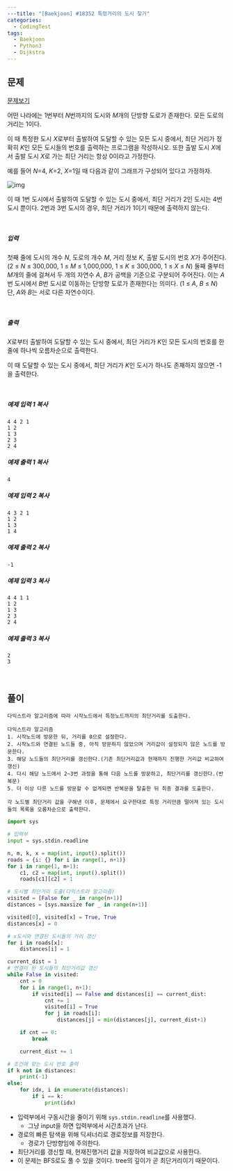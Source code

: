 ```yaml
---
​---title: "[Baekjoon] #18352 특정거리의 도시 찾기"
categories:	
  - CodingTest  
tags:
  - Baekjoon
  - Python3
  - Dijkstra
---
```


## 문제

[문제보기](https://www.acmicpc.net/problem/18352)

어떤 나라에는 1번부터 *N*번까지의 도시와 *M*개의 단방향 도로가 존재한다. 모든 도로의 거리는 1이다.

이 때 특정한 도시 *X*로부터 출발하여 도달할 수 있는 모든 도시 중에서, 최단 거리가 정확히 *K*인 모든 도시들의 번호를 출력하는 프로그램을 작성하시오. 또한 출발 도시 *X*에서 출발 도시 *X*로 가는 최단 거리는 항상 0이라고 가정한다.

예를 들어 *N*=4, *K*=2, *X*=1일 때 다음과 같이 그래프가 구성되어 있다고 가정하자.

![img](https://upload.acmicpc.net/a5e311d7-7ce4-4638-88a5-3665fb4459e5/-/preview/)

이 때 1번 도시에서 출발하여 도달할 수 있는 도시 중에서, 최단 거리가 2인 도시는 4번 도시 뿐이다.  2번과 3번 도시의 경우, 최단 거리가 1이기 때문에 출력하지 않는다.

<br>

##### 입력

첫째 줄에 도시의 개수 *N*, 도로의 개수 *M*, 거리 정보 *K*, 출발 도시의 번호 *X*가 주어진다. (2 ≤ *N* ≤ 300,000, 1 ≤ *M* ≤ 1,000,000, 1 ≤ *K* ≤ 300,000, 1 ≤ *X* ≤ *N*) 둘째 줄부터 *M*개의 줄에 걸쳐서 두 개의 자연수 *A*, *B*가 공백을 기준으로 구분되어 주어진다. 이는 *A*번 도시에서 *B*번 도시로 이동하는 단방향 도로가 존재한다는 의미다. (1 ≤ *A*, *B* ≤ *N*) 단, *A*와 *B*는 서로 다른 자연수이다.

<br>

##### 출력

*X*로부터 출발하여 도달할 수 있는 도시 중에서, 최단 거리가 *K*인 모든 도시의 번호를 한 줄에 하나씩 오름차순으로 출력한다.

이 때 도달할 수 있는 도시 중에서, 최단 거리가 *K*인 도시가 하나도 존재하지 않으면 -1을 출력한다.

<br>

##### 예제 입력 1 복사

```
4 4 2 1
1 2
1 3
2 3
2 4
```

##### 예제 출력 1 복사

```
4
```

#####  예제 입력 2 복사

```
4 3 2 1
1 2
1 3
1 4
```

#####  예제 출력 2 복사

```
-1
```

##### 예제 입력 3 복사

```
4 4 1 1
1 2
1 3
2 3
2 4
```

##### 예제 출력 3 복사

```
2
3
```

<br>

## 풀이

```
다익스트라 알고리즘에 따라 시작노드에서 특정노드까지의 최단거리를 도출한다.

다익스트라 알고리즘
1. 시작노드에 방문한 뒤, 거리를 0으로 설정한다.
2. 시작노드와 연결된 노드들 중, 아직 방문하지 않았으며 거리값이 설정되지 않은 노드를 방문한다.
3. 해당 노드들의 최단거리를 갱신한다.(기존 최단거리값과 현재까지 진행한 거리값 비교하여 갱신)
4. 다시 해당 노드에서 2~3번 과정을 통해 다음 노드를 방문하고, 최단거리를 갱신한다.(반복문)
5. 더 이상 다른 노드를 방문할 수 없게되면 반복문을 탈출한 뒤 최종 결과를 도출한다.

각 노드별 최단거리 값을 구해낸 이후, 문제에서 요구한대로 특정 거리만큼 떨어져 있는 도시들의 목록을 오름차순으로 출력한다.
```



```python
import sys

# 입력부
input = sys.stdin.readline

n, m, k, x = map(int, input().split())
roads = {i: {} for i in range(1, n+1)}
for i in range(1, m+1):
    c1, c2 = map(int, input().split())
    roads[c1][c2] = 1

# 도시별 최단거리 도출(다익스트라 알고리즘)
visited = [False for _ in range(n+1)]
distances = [sys.maxsize for _ in range(n+1)]

visited[0], visited[x] = True, True
distances[x] = 0

# x도시와 연결된 도시들의 거리 갱신
for i in roads[x]:
    distances[i] = 1

current_dist = 1
# 연결이 된 도시들의 최단거리값 갱신
while False in visited:
    cnt = 0
    for i in range(1, n+1):
        if visited[i] == False and distances[i] == current_dist:
            cnt += 1
            visited[i] = True
            for j in roads[i]:
                distances[j] = min(distances[j], current_dist+1)

    if cnt == 0:
        break

    current_dist += 1

# 조건에 맞는 도시 번호 출력
if k not in distances:
    print(-1)
else:
    for idx, i in enumerate(distances):
        if i == k:
            print(idx)

```

- 입력부에서 구동시간을 줄이기 위해 `sys.stdin.readline`를 사용했다.
  - 그냥 input을 하면 입력부에서 시간초과가 난다.
- 경로의 빠른 탐색을 위해 딕셔너리로 경로정보를 저장한다.
  - 경로가 단방향임에 주의한다.
- 최단거리를 갱신할 때, 현재진행거리 값을 저장하여 비교값으로 사용한다.
- 이 문제는 BFS로도 풀 수 있을 것이다. tree의 깊이가 곧 최단거리이기 때문이다.